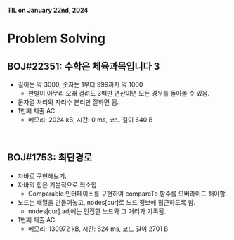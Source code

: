 **TIL on January 22nd, 2024**

# Problem Solving
## BOJ#22351: 수학은 체육과목입니다 3
* 길이는 약 3000, 숫자는 1부터 999까지 약 1000
    - 판별이 아무리 오래 걸려도 3백만 연산이면 모든 경우를 돌아볼 수 있음.
* 문자열 처리와 자리수 분리만 잘하면 됨.
* 1번째 제출 AC
    - 메모리: 2024 kB, 시간: 0 ms, 코드 길이 640 B

<br>

## BOJ#1753: 최단경로
* 자바로 구현해보기.
* 자바의 힙은 기본적으로 최소힙
    - Comparable 인터페이스를 구현하여 compareTo 함수를 오버라이드 해야함.
* 노드는 배열을 만들어놓고, nodes[cur]로 노드 정보에 접근하도록 함.
    - nodes[cur].adj에는 인접한 노드와 그 거리가 기록됨.
* 1번째 제출 AC
    - 메모리: 130972 kB, 시간: 824 ms, 코드 길이 2701 B
